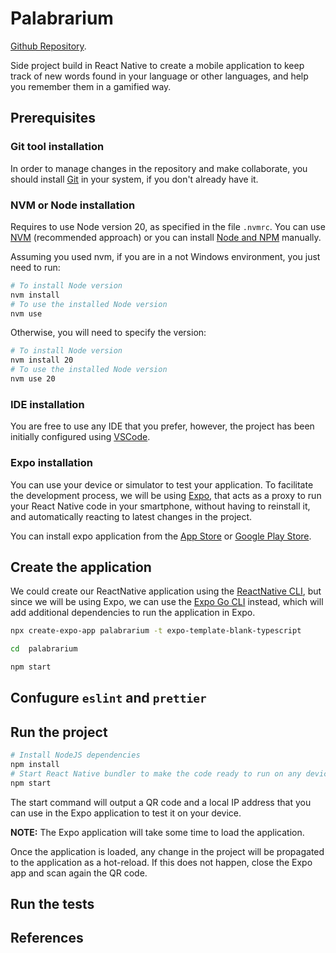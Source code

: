 # Palabrarium

[Github Repository](https://github.com/christianamenos/palabrarium).

Side project build in React Native to create a mobile application to keep track of new words found in your language or other languages, and help you remember them in a gamified way.

## Prerequisites

### Git tool installation

In order to manage changes in the repository and make collaborate, you should install [Git](https://git-scm.com/downloads) in your system, if you don't already have it.

### NVM or Node installation

Requires to use Node version 20, as specified in the file `.nvmrc`. You can use [NVM](https://github.com/nvm-sh/nvm) (recommended approach) or you can install [Node and NPM](https://nodejs.org/es/) manually.

Assuming you used nvm, if you are in a not Windows environment, you just need to run:

```bash
# To install Node version
nvm install
# To use the installed Node version
nvm use
```

Otherwise, you will need to specify the version:

```bash
# To install Node version
nvm install 20
# To use the installed Node version
nvm use 20
```

### IDE installation

You are free to use any IDE that you prefer, however, the project has been initially configured using [VSCode](https://code.visualstudio.com/).

### Expo installation

You can use your device or simulator to test your application. To facilitate the development process, we will be using [Expo](https://expo.dev/), that acts as a proxy to run your React Native code in your smartphone, without having to reinstall it, and automatically reacting to latest changes in the project.

You can install expo application from the [App Store](https://apps.apple.com/us/app/expo-go/id982107779) or [Google Play Store](https://play.google.com/store/apps/details?id=host.exp.exponent&hl=en&gl=US).

## Create the application

We could create our ReactNative application using the [ReactNative CLI](https://github.com/react-native-community/cli), but since we will be using Expo, we can use the [Expo Go CLI](https://docs.expo.dev/tutorial/create-your-first-app/) instead, which will add additional dependencies to run the application in Expo.

```bash
npx create-expo-app palabrarium -t expo-template-blank-typescript

cd  palabrarium

npm start
```

## Confugure `eslint` and `prettier`

## Run the project

```bash
# Install NodeJS dependencies
npm install
# Start React Native bundler to make the code ready to run on any device
npm start
```

The start command will output a QR code and a local IP address that you can use in the Expo application to test it on your device.

**NOTE:** The Expo application will take some time to load the application.

Once the application is loaded, any change in the project will be propagated to the application as a hot-reload. If this does not happen, close the Expo app and scan again the QR code.

## Run the tests

## References

